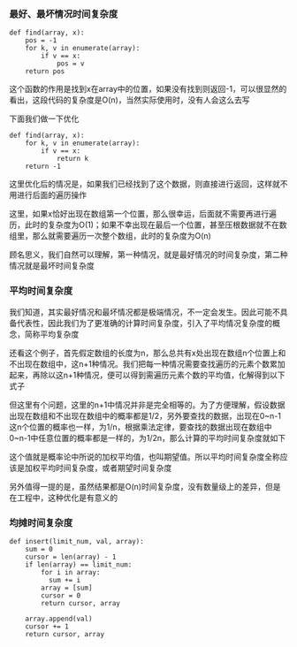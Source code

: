 
### 最好、最坏情况时间复杂度

```
def find(array, x):
    pos = -1
    for k, v in enumerate(array):
        if v == x:
            pos = v
    return pos
```

这个函数的作用是找到x在array中的位置，如果没有找到则返回-1，可以很显然的看出，这段代码的复杂度是O(n)，当然实际使用时，没有人会这么去写

下面我们做一下优化
```
def find(array, x):
    for k, v in enumerate(array):
        if v == x:
            return k
    return -1
```

这里优化后的情况是，如果我们已经找到了这个数据，则直接进行返回，这样就不用进行后面的遍历操作

这里，如果x恰好出现在数组第一个位置，那么很幸运，后面就不需要再进行遍历，此时的复杂度为O(1)；如果不幸出现在最后一个位置，甚至压根数据就不在数组里，那么就需要遍历一次整个数组，此时的复杂度为O(n)

顾名思义，我们自然可以理解，第一种情况，就是最好情况的时间复杂度，第二种情况就是最坏时间复杂度

### 平均时间复杂度

我们知道，其实最好情况和最坏情况都是极端情况，不一定会发生。因此可能不具备代表性，因此我们为了更准确的计算时间复杂度，引入了平均情况复杂度的概念，简称平均复杂度

还看这个例子，首先假定数组的长度为n，那么总共有x处出现在数组n个位置上和不出现在数组中，这n+1种情况。我们把每一种情况需要查找遍历的元素个数累加起来，再除以这n+1种情况，便可以得到需遍历元素个数的平均值，化解得到以下式子


但这里有个问题，这里的n+1中情况并非是完全相等的。为了方便理解，假设数据出现在数组和不出现在数组中的概率都是1/2，另外要查找的数据，出现在0\~n-1这n个位置的概率也一样，为1/n，根据乘法定律，要查找的数据出现在数组中0\~n-1中任意位置的概率都是一样的，为1/2n，那么计算的平均时间复杂度就如下

这个值就是概率论中所说的加权平均值，也叫期望值。所以平均时间复杂度全称应该是加权平均时间复杂度，或者期望时间复杂度


另外值得一提的是，虽然结果都是O(n)时间复杂度，没有数量级上的差异，但是在工程中，这种优化是有意义的

### 均摊时间复杂度

```
def insert(limit_num, val, array):
    sum = 0
    cursor = len(array) - 1
    if len(array) == limit_num:
        for i in array:
          sum += i
        array = [sum]
        cursor = 0
        return cursor, array

    array.append(val)
    cursor += 1
    return cursor, array
```

